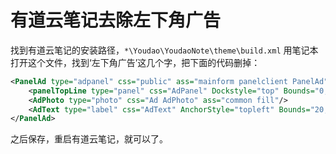 # 有道云笔记去除左下角广告

找到有道云笔记的安装路径，`*\Youdao\YoudaoNote\theme\build.xml`
用笔记本打开这个文件，找到‘左下角广告’这几个字，把下面的代码删掉：
```xml
<PanelAd type="adpanel" css="public" ass="mainform panelclient PanelAd">
    <panelTopLine type="panel" css="AdPanel" Dockstyle="top" Bounds="0,0,0,1"/>
    <AdPhoto type="photo" css="Ad AdPhoto" ass="common fill"/>
    <AdText type="label" css="AdText" AnchorStyle="topleft" Bounds="20,135,25,10" Margin="0,0,0,0"/>
</PanelAd>
```
之后保存，重启有道云笔记，就可以了。
